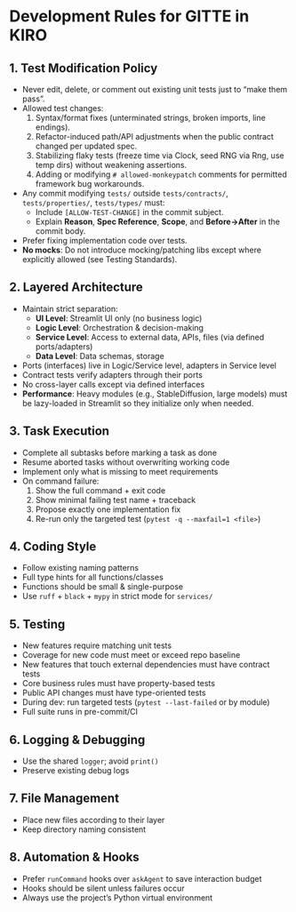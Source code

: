 # Development Rules for GITTE in KIRO

## 1. Test Modification Policy
- Never edit, delete, or comment out existing unit tests just to “make them pass”.
- Allowed test changes:
  1. Syntax/format fixes (unterminated strings, broken imports, line endings).
  2. Refactor-induced path/API adjustments when the public contract changed per updated spec.
  3. Stabilizing flaky tests (freeze time via Clock, seed RNG via Rng, use temp dirs) without weakening assertions.
  4. Adding or modifying `# allowed-monkeypatch` comments for permitted framework bug workarounds.
- Any commit modifying `tests/` outside `tests/contracts/`, `tests/properties/`, `tests/types/` must:
  - Include `[ALLOW-TEST-CHANGE]` in the commit subject.
  - Explain **Reason**, **Spec Reference**, **Scope**, and **Before→After** in the commit body.
- Prefer fixing implementation code over tests.
- **No mocks**: Do not introduce mocking/patching libs except where explicitly allowed (see Testing Standards).

## 2. Layered Architecture
- Maintain strict separation:
  - **UI Level**: Streamlit UI only (no business logic)
  - **Logic Level**: Orchestration & decision-making
  - **Service Level**: Access to external data, APIs, files (via defined ports/adapters)
  - **Data Level**: Data schemas, storage
- Ports (interfaces) live in Logic/Service level, adapters in Service level
- Contract tests verify adapters through their ports
- No cross-layer calls except via defined interfaces
- **Performance**: Heavy modules (e.g., StableDiffusion, large models) must be lazy-loaded in Streamlit so they initialize only when needed.

## 3. Task Execution
- Complete all subtasks before marking a task as done
- Resume aborted tasks without overwriting working code
- Implement only what is missing to meet requirements
- On command failure:
  1. Show the full command + exit code
  2. Show minimal failing test name + traceback
  3. Propose exactly one implementation fix
  4. Re-run only the targeted test (`pytest -q --maxfail=1 <file>`)

## 4. Coding Style
- Follow existing naming patterns
- Full type hints for all functions/classes
- Functions should be small & single-purpose
- Use `ruff` + `black` + `mypy` in strict mode for `services/`

## 5. Testing
- New features require matching unit tests
- Coverage for new code must meet or exceed repo baseline
- New features that touch external dependencies must have contract tests
- Core business rules must have property-based tests
- Public API changes must have type-oriented tests
- During dev: run targeted tests (`pytest --last-failed` or by module)
- Full suite runs in pre-commit/CI

## 6. Logging & Debugging
- Use the shared `logger`; avoid `print()`
- Preserve existing debug logs

## 7. File Management
- Place new files according to their layer
- Keep directory naming consistent

## 8. Automation & Hooks
- Prefer `runCommand` hooks over `askAgent` to save interaction budget
- Hooks should be silent unless failures occur
- Always use the project’s Python virtual environment

